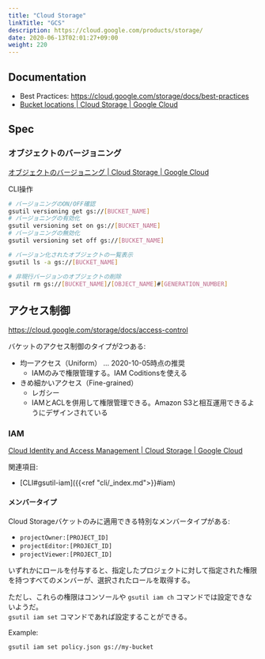 ```yaml
---
title: "Cloud Storage"
linkTitle: "GCS"
description: https://cloud.google.com/products/storage/
date: 2020-06-13T02:01:27+09:00
weight: 220
---
```


## Documentation

- Best Practices: https://cloud.google.com/storage/docs/best-practices
- [Bucket locations | Cloud Storage | Google Cloud](https://cloud.google.com/storage/docs/locations?hl=en#location-r)

## Spec
### オブジェクトのバージョニング

[オブジェクトのバージョニング | Cloud Storage | Google Cloud](https://cloud.google.com/storage/docs/object-versioning?hl=ja)

CLI操作

```sh
# バージョニングのON/OFF確認
gsutil versioning get gs://[BUCKET_NAME]
# バージョニングの有効化
gsutil versioning set on gs://[BUCKET_NAME]
# バージョニングの無効化
gsutil versioning set off gs://[BUCKET_NAME]

# バージョン化されたオブジェクトの一覧表示
gsutil ls -a gs://[BUCKET_NAME]

# 非現行バージョンのオブジェクトの削除
gsutil rm gs://[BUCKET_NAME]/[OBJECT_NAME]#[GENERATION_NUMBER]
```

## アクセス制御

https://cloud.google.com/storage/docs/access-control

バケットのアクセス制御のタイプが2つある:

- 均一アクセス（Uniform） ... 2020-10-05時点の推奨
  - IAMのみで権限管理する。IAM Coditionsを使える
- きめ細かいアクセス（Fine-grained）
  - レガシー
  - IAMとACLを併用して権限管理できる。Amazon S3と相互運用できるようにデザインされている

### IAM

[Cloud Identity and Access Management | Cloud Storage | Google Cloud](https://cloud.google.com/storage/docs/access-control/iam)

関連項目:

- [CLI#gsutil-iam]({{<ref "cli/_index.md">}}#iam)

#### メンバータイプ

Cloud Storageバケットのみに適用できる特別なメンバータイプがある:

- `projectOwner:[PROJECT_ID]`
- `projectEditor:[PROJECT_ID]`
- `projectViewer:[PROJECT_ID]`

いずれかにロールを付与すると、指定したプロジェクトに対して指定された権限を持つすべてのメンバーが、選択されたロールを取得する。

ただし、これらの権限はコンソールや `gsutil iam ch` コマンドでは設定できないようだ。  
`gsutil iam set` コマンドであれば設定することができる。

Example:

```sh
gsutil iam set policy.json gs://my-bucket
```

